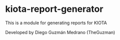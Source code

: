 # kiota-report-generator

This is a module for generating reports for KIOTA

Developed by Diego Guzmán Medrano (TheGuzman)
